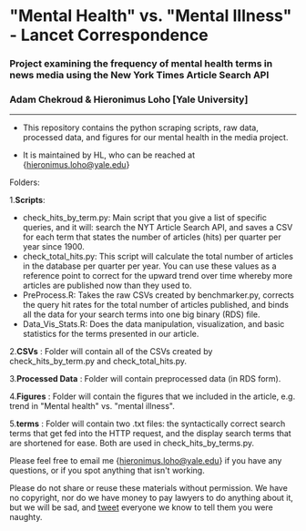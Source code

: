 # "Mental Health" vs. "Mental Illness" - Lancet Correspondence
### Project examining the frequency of mental health terms in news media using the New York Times Article Search API
### Adam Chekroud & Hieronimus Loho [Yale University]

----------------------------------------


- This repository contains the python scraping scripts, raw data, processed data, and figures for our mental health in the media project. 

- It is maintained by HL, who can be reached at {hieronimus.loho@yale.edu}

Folders:

1.**Scripts**:  
* check_hits_by_term.py: Main script that you give a list of specific queries, and it will: search the NYT Article Search API, and saves a CSV for each term that states the number of articles (hits) per quarter per year since 1900.
* check_total_hits.py: This script will calculate the total number of articles in the database per quarter per year. You can use these values as a reference point to correct for the upward trend over time whereby more articles are published now than they used to.
* PreProcess.R: Takes the raw CSVs created by benchmarker.py, corrects the query hit rates for the total number of articles published, and binds all the data for your search terms into one big binary (RDS) file.
* Data_Vis_Stats.R: Does the data manipulation, visualization, and basic statistics for the terms presented in our article. 

2.**CSVs** : Folder will contain all of the CSVs created by check_hits_by_term.py and check_total_hits.py.

3.**Processed Data** : Folder will contain preprocessed data (in RDS form).

4.**Figures**  : Folder will contain the figures that we included in the article, e.g. trend in "Mental health" vs. "mental illness".

5.**terms**  : Folder will contain two .txt files: the syntactically correct search terms that get fed into the HTTP request, and the display search terms that are shortened for ease. Both are used in check_hits_by_terms.py.

Please feel free to email me {hieronimus.loho@yale.edu} if you have any questions, or if you spot anything that isn't working.
    
Please do not share or reuse these materials without permission.
We have no copyright, nor do we have money to pay lawyers to do anything about it,
but we will be sad, and [tweet](https://twitter.com/itschekkers) everyone we know to tell them you were naughty.


